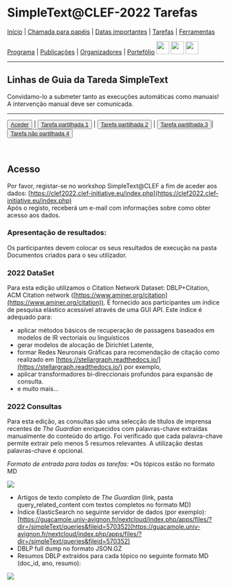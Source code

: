 # SimpleText@CLEF-2022 Tarefas


[Início](./) | [Chamada para papéis](./CFP) | [Datas importantes](./dates) | [Tarefas](./tasks) | [Ferramentas](./tools)

[Programa](./program) | [Publicações](./publications) | [Organizadores](./organisers) | [Portefólio](./portefolio) 
[<img src="https://github.com/simpletext-madics/2021/blob/main/clef/FR.png?raw=true" width="30">](../fr/CFP) [<img src="https://upload.wikimedia.org/wikipedia/commons/f/f2/Flag_of_Great_Britain_%281707–1800%29.svg?raw=true" width="30">](../en/CFP)  [<img src="https://icons.iconarchive.com/icons/wikipedia/flags/128/PT-Portugal-Flag-icon.png?raw=true" width="30">](../pt/CFP)


---

## Linhas de Guia da Tareda SimpleText 

Convidamo-lo a submeter tanto as execuções automáticas como manuais! A intervenção manual deve ser comunicada.

---

<button>[Aceder](./tasks)</button> | <button>[Tarefa partilhada 1](./task1)</button> | <button>[Tarefa partilhada 2](./task2)</button> | <button>[Tarefa partilhada 3](./task3)</button>| <button>[Tarefa não partilhada 4](./task4)</button>

<br>

## Acesso
Por favor, registar-se no workshop SimpleText@CLEF a fim de aceder aos dados: [https://clef2022.clef-initiative.eu/index.php](https://clef2022.clef-initiative.eu/index.php)  
Após o registo, receberá um e-mail com informações sobre como obter acesso aos dados.

### Apresentação de resultados:
Os participantes devem colocar os seus resultados de execução na pasta Documentos criados para o seu utilizador.

### 2022 DataSet
Para esta edição utilizamos o Citation Network Dataset: DBLP+Citation, ACM Citation network ([https://www.aminer.org/citation](https://www.aminer.org/citation)). É fornecido aos participantes um índice de pesquisa elástico acessível através de uma GUI API. Este índice é adequado para:
* aplicar métodos básicos de recuperação de passagens baseados em modelos de IR vectoriais ou linguísticos
* gerar modelos de alocação de Dirichlet Latente,
* formar Redes Neuronais Gráficas para recomendação de citação como realizado em [https://stellargraph.readthedocs.io/](https://stellargraph.readthedocs.io/) por exemplo,
* aplicar transformadores bi-direccionais profundos para expansão de consulta.
* e muito mais...

### 2022 Consultas
Para esta edição, as consultas são uma selecção de títulos de imprensa recentes de *The Guardian* enriquecidos com palavras-chave extraídas manualmente do conteúdo do artigo. Foi verificado que cada palavra-chave permite extrair pelo menos 5 resumos relevantes. A utilização destas palavras-chave é opcional.

*Formato de entrada para todas as tarefas:*
*Os tópicos estão no formato MD

<img src="https://github.com/simpletext-madics/2021/blob/main/clef/Query1.png?raw=true">

* Artigos de texto completo de *The Guardian* (link, pasta query_related_content com textos completos no formato MD)
* Índice ElasticSearch no seguinte servidor de dados (por exemplo): [https://guacamole.univ-avignon.fr/nextcloud/index.php/apps/files/?dir=/simpleText/queries&fileid=570352](https://guacamole.univ-avignon.fr/nextcloud/index.php/apps/files/?dir=/simpleText/queries&fileid=570352)
* DBLP full dump no formato JSON.GZ
* Resumos DBLP extraídos para cada tópico no seguinte formato MD (doc_id, ano, resumo):

<img src="https://github.com/simpletext-madics/2021/blob/main/clef/MDformat.png?raw=true"> 
